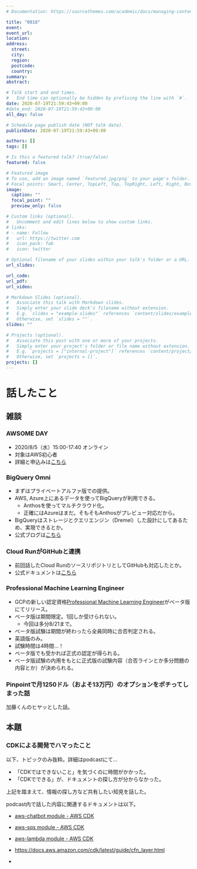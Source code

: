 ```yaml
---
# Documentation: https://sourcethemes.com/academic/docs/managing-content/

title: "0018"
event:
event_url:
location:
address:
  street:
  city:
  region:
  postcode:
  country:
summary:
abstract:

# Talk start and end times.
#   End time can optionally be hidden by prefixing the line with `#`.
date: 2020-07-19T21:59:43+09:00
#date_end: 2020-07-19T21:59:43+09:00
all_day: false

# Schedule page publish date (NOT talk date).
publishDate: 2020-07-19T21:59:43+09:00

authors: []
tags: []

# Is this a featured talk? (true/false)
featured: false

# Featured image
# To use, add an image named `featured.jpg/png` to your page's folder. 
# Focal points: Smart, Center, TopLeft, Top, TopRight, Left, Right, BottomLeft, Bottom, BottomRight.
image:
  caption: ""
  focal_point: ""
  preview_only: false

# Custom links (optional).
#   Uncomment and edit lines below to show custom links.
# links:
# - name: Follow
#   url: https://twitter.com
#   icon_pack: fab
#   icon: twitter

# Optional filename of your slides within your talk's folder or a URL.
url_slides:

url_code:
url_pdf:
url_video:

# Markdown Slides (optional).
#   Associate this talk with Markdown slides.
#   Simply enter your slide deck's filename without extension.
#   E.g. `slides = "example-slides"` references `content/slides/example-slides.md`.
#   Otherwise, set `slides = ""`.
slides: ""

# Projects (optional).
#   Associate this post with one or more of your projects.
#   Simply enter your project's folder or file name without extension.
#   E.g. `projects = ["internal-project"]` references `content/project/deep-learning/index.md`.
#   Otherwise, set `projects = []`.
projects: []
---
```


# 話したこと

## 雑談

### AWSOME DAY

* 2020/8/5（水）15:00-17:40 オンライン
* 対象はAWS初心者
* 詳細と申込みは[こちら](https://pages.awscloud.com/JAPAN-event-OE-awsomeday-online-20200805-reg-event-LP.html)

### BigQuery Omni

* まずはプライベートアルファ版での提供。
* AWS, Azure上にあるデータを使ってBigQueryが利用できる。
  - Anthosを使ってマルチクラウド化。
  - 正確にはAzureはまだ。そもそもAnthosがプレビュー対応だから。
* BigQueryはストレージとクエリエンジン（Dremel）した設計にしてあるため、実現できるとか。
* 公式ブログは[こちら](https://cloud.google.com/blog/ja/products/data-analytics/introducing-bigquery-omni)

### Cloud RunがGitHubと連携

* 前回話したCloud RunのソースリポジトリとしてGitHubも対応したとか。
* 公式ドキュメントは[こちら](https://cloud.google.com/run/docs/continuous-deployment-with-cloud-build)

### Professional Machine Learning Engineer

* GCPの新しい認定資格[Professional Machine Learning Engineer](https://cloud.google.com/certification/machine-learning-engineer)がベータ版にてリリース。
* ベータ版は期間限定。1回しか受けられない。
  - 今回は多分8/21まで。
* ベータ版試験は期間が終わったら全員同時に合否判定される。
* 英語版のみ。
* 試験時間は4時間...！
* ベータ版でも受かれば正式の認定が得られる。
* ベータ版試験の内用をもとに正式版の試験内容（合否ラインとか多分問題の内容とか）が決められる。

### Pinpointで月1250ドル（およそ13万円）のオプションをポチってしまった話

加藤くんのヒヤッとした話。


## 本題

### CDKによる開発でハマったこと

以下、トピックのみ抜粋。詳細はpodcastにて...

* 「CDKではできないこと」を気づくのに時間がかかった。
* 「CDKでできる」が、ドキュメントの探し方が分からなかった。

上記を踏まえて、情報の探し方など共有したい知見を話した。

podcast内で話した内容に関連するドキュメントは以下。

* [aws-chatbot module - AWS CDK](https://docs.aws.amazon.com/cdk/api/latest/docs/aws-chatbot-readme.html)
* [aws-sqs module - AWS CDK](https://docs.aws.amazon.com/cdk/api/latest/docs/aws-sqs-readme.html)
* [aws-lambda module - AWS CDK](https://docs.aws.amazon.com/cdk/api/latest/docs/aws-lambda-readme.html)
* https://docs.aws.amazon.com/cdk/latest/guide/cfn_layer.html













* 
